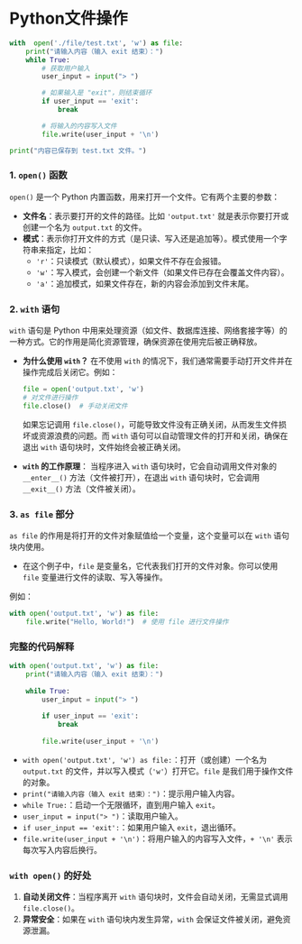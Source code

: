 # Python文件操作

```python
with  open('./file/test.txt', 'w') as file:
    print("请输入内容（输入 exit 结束）：")
    while True:
        # 获取用户输入
        user_input = input("> ")

        # 如果输入是 "exit"，则结束循环
        if user_input == 'exit':
            break

        # 将输入的内容写入文件
        file.write(user_input + '\n')

print("内容已保存到 test.txt 文件。")
```

### 1. `open()` 函数

`open()` 是一个 Python 内置函数，用来打开一个文件。它有两个主要的参数：

- **文件名**：表示要打开的文件的路径。比如 `'output.txt'` 就是表示你要打开或创建一个名为 `output.txt` 的文件。
- **模式**：表示你打开文件的方式（是只读、写入还是追加等）。模式使用一个字符串来指定，比如：
  - `'r'`：只读模式（默认模式），如果文件不存在会报错。
  - `'w'`：写入模式，会创建一个新文件（如果文件已存在会覆盖文件内容）。
  - `'a'`：追加模式，如果文件存在，新的内容会添加到文件末尾。

### 2. `with` 语句

`with` 语句是 Python 中用来处理资源（如文件、数据库连接、网络套接字等）的一种方式。它的作用是简化资源管理，确保资源在使用完后被正确释放。

- **为什么使用 `with`？**
   在不使用 `with` 的情况下，我们通常需要手动打开文件并在操作完成后关闭它。例如：

  ```python
  file = open('output.txt', 'w')
  # 对文件进行操作
  file.close()  # 手动关闭文件
  ```

  如果忘记调用 `file.close()`，可能导致文件没有正确关闭，从而发生文件损坏或资源浪费的问题。而 `with` 语句可以自动管理文件的打开和关闭，确保在退出 `with` 语句块时，文件始终会被正确关闭。

- **`with` 的工作原理**：
   当程序进入 `with` 语句块时，它会自动调用文件对象的 `__enter__()` 方法（文件被打开），在退出 `with` 语句块时，它会调用 `__exit__()` 方法（文件被关闭）。

### 3. `as file` 部分

`as file` 的作用是将打开的文件对象赋值给一个变量，这个变量可以在 `with` 语句块内使用。

- 在这个例子中，`file` 是变量名，它代表我们打开的文件对象。你可以使用 `file` 变量进行文件的读取、写入等操作。

例如：

```python
with open('output.txt', 'w') as file:
    file.write("Hello, World!")  # 使用 file 进行文件操作
```

### 完整的代码解释

```python
with open('output.txt', 'w') as file:
    print("请输入内容（输入 exit 结束）：")
    
    while True:
        user_input = input("> ")
        
        if user_input == 'exit':
            break
        
        file.write(user_input + '\n')
```

- `with open('output.txt', 'w') as file:`：打开（或创建）一个名为 `output.txt` 的文件，并以写入模式（`'w'`）打开它。`file` 是我们用于操作文件的对象。
- `print("请输入内容（输入 exit 结束）：")`：提示用户输入内容。
- `while True:`：启动一个无限循环，直到用户输入 `exit`。
- `user_input = input("> ")`：读取用户输入。
- `if user_input == 'exit':`：如果用户输入 `exit`，退出循环。
- `file.write(user_input + '\n')`：将用户输入的内容写入文件，`+ '\n'` 表示每次写入内容后换行。

### `with open()` 的好处

1. **自动关闭文件**：当程序离开 `with` 语句块时，文件会自动关闭，无需显式调用 `file.close()`。
2. **异常安全**：如果在 `with` 语句块内发生异常，`with` 会保证文件被关闭，避免资源泄漏。